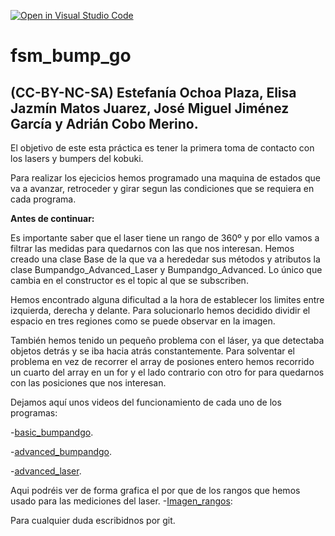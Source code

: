 [![Open in Visual Studio Code](https://classroom.github.com/assets/open-in-vscode-f059dc9a6f8d3a56e377f745f24479a46679e63a5d9fe6f495e02850cd0d8118.svg)](https://classroom.github.com/online_ide?assignment_repo_id=6870051&assignment_repo_type=AssignmentRepo)
# fsm_bump_go
## (CC-BY-NC-SA) Estefanía Ochoa Plaza, Elisa Jazmín Matos Juarez, José Miguel Jiménez García y Adrián Cobo Merino.

El objetivo de este esta práctica es tener la primera toma de contacto con los lasers y bumpers del kobuki.

Para realizar los ejecicios hemos programado una maquina de estados que va a avanzar, retroceder y girar segun las condiciones que se requiera en cada programa.

**Antes de continuar:**

Es importante saber que el laser tiene un rango de 360º y  por ello vamos a filtrar las medidas para quedarnos con las que nos interesan.
Hemos creado una clase Base de la que va a herededar sus métodos y atributos la clase Bumpandgo_Advanced_Laser y Bumpandgo_Advanced.
Lo único que cambia en el constructor es el topic al que se subscriben.

Hemos encontrado alguna dificultad a la hora de establecer los limites entre izquierda, derecha y delante.
Para solucionarlo hemos decidido dividir el espacio en tres regiones como se puede observar en la imagen.

También hemos tenido un pequeño problema con el láser, ya que detectaba objetos detrás y se iba hacia atrás constantemente.
Para solventar el problema en vez de recorrer el array de posiones entero hemos recorrido un cuarto del array en un for y el lado contrario con otro for
para quedarnos con las posiciones que nos interesan.


Dejamos aquí unos videos del funcionamiento de cada uno de los programas:

-[basic_bumpandgo](https://drive.google.com/file/d/1GnxpmbcihN2C3uI69yehvSQSALo0_TUO/view?usp=sharing). 

-[advanced_bumpandgo](https://drive.google.com/file/d/1Ezp-X9_mWszJ-PYYbqp3Tguup_katKey/view?usp=sharing). 

-[advanced_laser](https://drive.google.com/file/d/1THWqhBqXEmvrdnSB0w2TBFtgH_1oeeKy/view?usp=sharing). 

Aqui podréis ver de forma grafica el por que de los rangos que hemos usado para las mediciones del laser.
-[Imagen_rangos](https://github.com/Docencia-fmrico/bump-and-go-with-fsm-atlas/blob/main/laser.jpg):

Para cualquier duda escribidnos por git.
